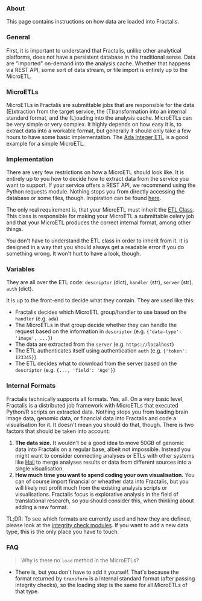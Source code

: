 ### About

This page contains instructions on how data are loaded into Fractalis.

### General

First, it is important to understand that Fractalis, unlike other analytical 
platforms, does not have a persistent database in the traditional sense.
Data are "imported" on-demand into the analysis cache. Whether that happens via
REST API, some sort of data stream, or file import is entirely up to the
MicroETL.

### MicroETLs

MicroETLs in Fractalis are submittable jobs that are responsible for the data
(E)xtraction from the target service, the (T)ransformation into an internal
standard format, and the (L)oading into the analysis cache. MicroETLs can be
very simple or very complex. It highly depends on how easy it is, to extract
data into a workable format, but generally it should only take a few hours to
have some basic implementation. The [Ada Integer ETL](https://git-r3lab.uni.lu/Fractalis/fractalis/blob/master/fractalis/data/etls/ada/etl_integer.py)
is a good example for a simple MicroETL.


### Implementation

There are very few restrictions on how a MicroETL should look like. It is
entirely up to you how to decide how to extract data from the service you want
to support. If your service offers a REST API, we recommend using the Python
requests module. Nothing stops you from directly accessing the database or some
files, though. Inspiration can be found [here](https://git-r3lab.uni.lu/Fractalis/fractalis/tree/master/fractalis/data/etls).

The only real requirement is, that your MicroETL must inherit the 
[ETL Class](https://git-r3lab.uni.lu/Fractalis/fractalis/blob/master/fractalis/data/etl.py).
This class is responsible for making your MicroETL a submittable celery job and 
that your MicroETL produces the correct internal format, among other things.

You don't have to understand the ETL class in order to inherit from it. It is
designed in a way that you should always get a readable error if you do something
wrong. It won't hurt to have a look, though.

### Variables

They are all over the ETL code: 
`descriptor` (dict), `handler` (str), `server` (str), `auth` (dict).

It is up to the front-end to decide what they contain. They are used like this:
- Fractalis decides which MicroETL group/handler to use based on the `handler` 
(e.g. `ada`)
- The MicroETLs in that group decide whether they can handle the request based 
on the information in `descriptor` (e.g. `{'data-type': 'image', ...}`)
- The data are extracted from the `server` (e.g. `https://localhost`) 
- The ETL authenticates itself using authentication `auth` (e.g. `{'token': 123345}`)
- The ETL decides what to download from the server based on the `descriptor` (e.g. `{..., 'field': 'Age'}`)

### Internal Formats

Fractalis technically supports all formats. Yes, all. On a very basic level, Fractalis
is a distributed job framework with MicroETLs that executed Python/R scripts on
extracted data. Nothing stops you from loading brain image data, genomic data, or 
financial data into Fractalis and code a visualisation for it. It doesn't mean you 
should do that, though. There is two factors that should be taken into account:
1. **The data size.** It wouldn't be a good idea to move 50GB of genomic data into 
Fractalis on a regular base, albeit not impossible.
Instead you might want to consider connecting analyses or ETLs with other systems
like [Hail](https://github.com/hail-is/hail) to merge analyses results or data 
from different sources into a single visualisation.
2. **How much time you want to spend coding your own visualisation.** You can of
course import financial or wheather data into Fractalis, but you will likely not
profit much from the existing analysis scripts or visualisations. Fractalis focus
is explorative analysis in the field of translational research, so you should
consider this, when thinking about adding a new format.

TL;DR: To see which formats are currently used and how they are defined, please
look at the [integrity check modules](https://git-r3lab.uni.lu/Fractalis/fractalis/tree/master/fractalis/data/integrity).
If you want to add a new data type, this is the only place you have to touch.

### FAQ

> Why is there no `load` method in the MicroETLs?
- There is, but you don't have to add it yourself. That's because the format
returned by `transform` is a internal standard format (after passing integrity checks),
so the loading step is the same for all MicroETLs of that type. 
